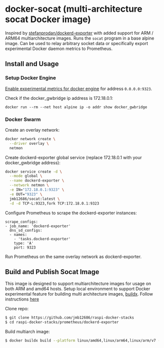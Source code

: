 # docker-socat (multi-architecture socat Docker image)
Inspired by [stefanprodan/dockerd-exporter](https://github.com/stefanprodan/dockerd-exporte) with added support for ARM / ARM64 multiarchitecture images.  Runs the `socat` program in a base alpine image.  Can be used to relay arbitrary socket data or specifically export experimental Docker daemon metrics to Prometheus.

## Install and Usage

### Setup Docker Engine
[Enable experimental metrics for docker engine](https://docs.docker.com/config/thirdparty/prometheus/#configure-docker) for address `0.0.0.0:9323`.  

Check if the docker_gwbridge ip address is 172.18.0.1:

 `docker run --rm --net host alpine ip -o addr show docker_gwbridge`

### Docker Swarm 

Create an overlay network:

```sh
docker network create \
  --driver overlay \
  netmon
```

Create dockerd-exporter global service (replace 172.18.0.1 with your docker_gwbridge address):

```sh
docker service create -d \
  --mode global \
  --name dockerd-exporter \
  --network netmon \
  -e IN="172.18.0.1:9323" \
  -e OUT="9323" \
  jmb12686/socat:latest \
  -d -d TCP-L:9323,fork TCP:172.18.0.1:9323
```

Configure Prometheus to scrape the dockerd-exporter instances:

```
scrape_configs:
- job_name: 'dockerd-exporter'
  dns_sd_configs:
  - names:
    - 'tasks.dockerd-exporter'
    type: 'A'
    port: 9323
```

Run Prometheus on the same overlay network as dockerd-exporter.

## Build and Publish Socat Image
This image is designed to support multiarchitecture images for usage on both ARM and amd64 hosts.  Setup local environment to support Docker experimental feature for building multi architecture images, [buildx](https://docs.docker.com/buildx/working-with-buildx/).  Follow instructions [here](https://engineering.docker.com/2019/04/multi-arch-images/)

Clone repo:
```bash
$ git clone https://github.com/jmb12686/raspi-docker-stacks
$ cd raspi-docker-stacks/prometheus/dockerd-exporter
```

Build multiarch image:
```bash
$ docker buildx build --platform linux/amd64,linux/arm64,linux/arm/v7 -t jmb12686/socat:latest --push .
```